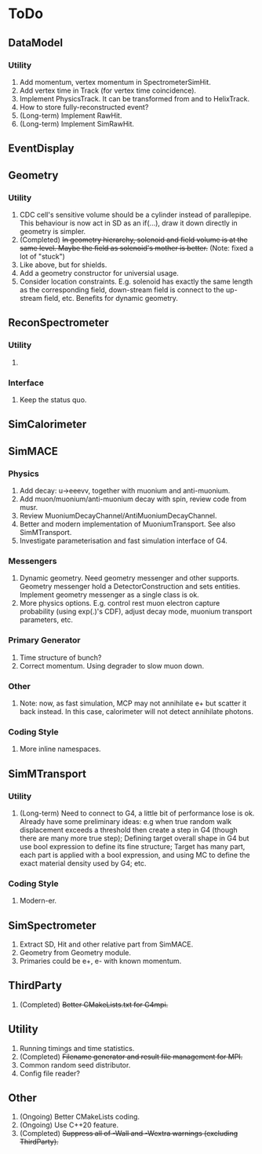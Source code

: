 # ToDo

## DataModel

### Utility

1. Add momentum, vertex momentum in SpectrometerSimHit.
2. Add vertex time in Track (for vertex time coincidence).
3. Implement PhysicsTrack. It can be transformed from and to HelixTrack.
4. How to store fully-reconstructed event?
5. (Long-term) Implement RawHit.
6. (Long-term) Implement SimRawHit.

## EventDisplay

## Geometry

### Utility

1. CDC cell's sensitive volume should be a cylinder instead of parallepipe. This behaviour is now act in SD as an if(...), draw it down directly in geometry is simpler.
2. (Completed) ~~In geometry hierarchy, solenoid and field volume is at the same level. Maybe the field as solenoid's mother is better.~~ (Note: fixed a lot of "stuck")
3. Like above, but for shields.
4. Add a geometry constructor for universial usage.
5. Consider location constraints. E.g. solenoid has exactly the same length as the corresponding field, down-stream field is connect to the up-stream field, etc. Benefits for dynamic geometry.

## ReconSpectrometer

### Utility

1.

### Interface

1. Keep the status quo.

## SimCalorimeter

## SimMACE

### Physics

1. Add decay: u->eeevv, together with muonium and anti-muonium.
2. Add muon/muonium/anti-muonium decay with spin, review code from musr.
3. Review MuoniumDecayChannel/AntiMuoniumDecayChannel.
4. Better and modern implementation of MuoniumTransport. See also SimMTransport.
5. Investigate parameterisation and fast simulation interface of G4.

### Messengers

1. Dynamic geometry. Need geometry messenger and other supports. Geometry messenger hold a DetectorConstruction and sets entities. Implement geometry messenger as a single class is ok.
2. More physics options. E.g. control rest muon electron capture probability (using exp(.)'s CDF), adjust decay mode, muonium transport parameters, etc.

### Primary Generator

1. Time structure of bunch?
2. Correct momentum. Using degrader to slow muon down.

### Other

1. Note: now, as fast simulation, MCP may not annihilate e+ but scatter it back instead. In this case, calorimeter will not detect annihilate photons.

### Coding Style

1. More inline namespaces.

## SimMTransport

### Utility

1. (Long-term) Need to connect to G4, a little bit of performance lose is ok. Already have some preliminary ideas: e.g when true random walk displacement exceeds a threshold then create a step in G4 (though there are many more true step); Defining target overall shape in G4 but use bool expression to define its fine structure; Target has many part, each part is applied with a bool expression, and using MC to define the exact material density used by G4; etc. 

### Coding Style

1. Modern-er.

## SimSpectrometer

1. Extract SD, Hit and other relative part from SimMACE.
2. Geometry from Geometry module.
3. Primaries could be e+, e- with known momentum.

## ThirdParty

1. (Completed) ~~Better CMakeLists.txt for G4mpi.~~

## Utility

1. Running timings and time statistics.
2. (Completed) ~~Filename generator and result file management for MPI.~~
3. Common random seed distributor.
4. Config file reader?

## Other

1. (Ongoing) Better CMakeLists coding.
2. (Ongoing) Use C++20 feature.
3. (Completed) ~~Suppress all of -Wall and -Wextra warnings (excluding ThirdParty).~~
